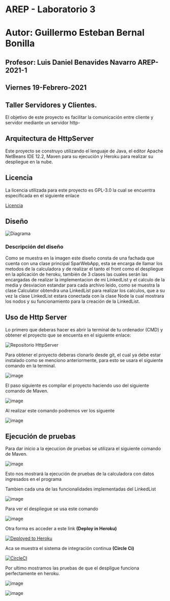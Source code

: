# AREP - Laboratorio 3

# Autor: Guillermo Esteban Bernal Bonilla

## Profesor: Luis Daniel Benavides Navarro AREP-2021-1

## Viernes 19-Febrero-2021

## Taller Servidores y Clientes.

El objetivo de este proyecto es facilitar la comunicación entre cliente y servidor mediante un servidor http-

## Arquitectura de HttpServer

Este proyecto se construyo utilizando el lenguaje de Java, el editor Apache NetBeans IDE 12.2, Maven para su ejecución y Heroku para realizar su despliegue en la nube.

## Licencia

La licencia utilizada para este proyecto es GPL-3.0 la cual se encuentra especificada en el siguiente enlace

[Licencia](https://github.com/EstebanK23/AREP-Laboratorio-2/blob/main/LICENSE.txt)

## Diseño

![Diagrama](https://user-images.githubusercontent.com/54051399/107119768-b4d16f80-6857-11eb-9e37-6e358ad03cfb.png)

### Descripción del diseño

Como se muestra en la imagen este diseño consta de una fachada que cuenta con una clase principal SparWebApp, esta se encarga de llamar los metodos de la calculadora y de realizar el tanto el front como el despliegue en la aplicación de heroku, también de 3 clases las cuales serán las encargadas de realizar la implementacion de mi LinkedList y el calculo de la media y desviacion estandar para cada archivo leido, como se muestra la clase Calculator obtendra una LinkedList para realizar los calculos, que a su vez la clase LinkedList estara conectada con la clase Node la cual mostrara los nodos y su funcionamiento para la creación de la LinkedList.

## Uso de Http Server

Lo primero que deberas hacer es abrir la terminal de tu ordenador (CMD) y obtener el proyecto que se encuenta en el siguiente enlace:

![Repositorio HttpServer](https://github.com/EstebanK23/AREP-Laboratorio-3)

Para obtener el proyecto deberas clonarlo desde git, el cual ya debe estar instalado como se menciono anteriormente, para esto se usara el siguiente comando en la terminal.

![image](https://user-images.githubusercontent.com/54051399/107120879-6aeb8800-685d-11eb-92c3-604cb0105ed0.png)

El paso siguiente es compilar el proyecto haciendo uso del siguiente comando de Maven.

![image](https://user-images.githubusercontent.com/54051399/107120929-98d0cc80-685d-11eb-9b6b-4a9b49539f20.png)

Al realizar este comando podremos ver los siguente

![image](https://user-images.githubusercontent.com/54051399/107121022-36c49700-685e-11eb-91b6-c9cb2ea64681.png)

## Ejecución de pruebas

Para dar inicio a la ejecucion de pruebas se utilizara el siguiente comando de Maven.

![image](https://user-images.githubusercontent.com/54051399/107121043-522fa200-685e-11eb-8edd-9d6e49a41210.png)

Esto nos mostrará la ejecución de pruebas de la calculadora con datos ingresados en el programa

Tambien cada una de las funcionalidades implementadas del LinkedList

![image](https://user-images.githubusercontent.com/54051399/107121156-eef23f80-685e-11eb-8b9b-8ca3ee8866be.png)

Para ver el despliegue se usa este comando

![image](https://user-images.githubusercontent.com/54051399/107121173-029da600-685f-11eb-911a-7c86c2bffd72.png)

Otra forma es acceder a este link **(Deploy in Heroku)**

[![Deployed to Heroku](https://www.herokucdn.com/deploy/button.png)](https://stark-inlet-93694.herokuapp.com/data)

Aca se muestra el sistema de integración continua **(Circle Ci)**

[![CircleCI](https://circleci.com/gh/PDSW-ECI/base-proyectos.svg?style=svg)](https://app.circleci.com/pipelines/github/EstebanK23/AREP-Laboratorio-2)

Por ultimo mostramos las pruebas de que el despligue funciona perfectamente en heroku.

![image](https://user-images.githubusercontent.com/54051399/107121228-4395ba80-685f-11eb-9ba3-afbf8055103a.png)

![image](https://user-images.githubusercontent.com/54051399/107121249-67590080-685f-11eb-8768-2408bcbe464c.png)
